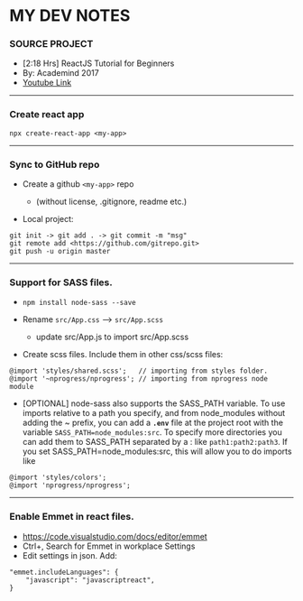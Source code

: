 # MY DEV NOTES

### SOURCE PROJECT 
- [2:18 Hrs] ReactJS Tutorial for Beginners 
- By: Academind  2017
- [Youtube Link](https://www.youtube.com/watch?v=pgAvVxowaYU&list=RDCMUCSJbGtTlrDami-tDGPUV9-w&index=1)

---------------------------------------------
### Create react app
```
npx create-react-app <my-app>
```
---------------------------------------------

### Sync to GitHub repo

* Create a github `<my-app>` repo 
  * (without license, .gitignore, readme etc.)

* Local project: 
```
git init -> git add . -> git commit -m "msg"
git remote add <https://github.com/gitrepo.git>
git push -u origin master 
``` 
---------------------------------------------

### Support for SASS files.

- `npm install node-sass --save`

- Rename `src/App.css` --> `src/App.scss` 
  - update src/App.js to import src/App.scss

- Create scss files.  Include them in other css/scss files:  
```
@import 'styles/shared.scss';   // importing from styles folder. 
@import '~nprogress/nprogress'; // importing from nprogress node module
```

- [OPTIONAL] node-sass also supports the SASS_PATH variable.
 To use imports relative to a path you specify, and from node_modules without adding the ~ prefix, you can add a **`.env`** file at the project root with the variable `SASS_PATH=node_modules:src`. To specify more directories you can add them to SASS_PATH separated by a : like `path1:path2:path3`.  If you set SASS_PATH=node_modules:src, this will allow you to do imports like
```
@import 'styles/colors';
@import 'nprogress/nprogress';
```
---------------------------------------------

### Enable Emmet in react files.

- https://code.visualstudio.com/docs/editor/emmet
- Ctrl+,  Search for Emmet in workplace Settings
- Edit settings in json. Add: 
```
"emmet.includeLanguages": {
    "javascript": "javascriptreact",
}
```




